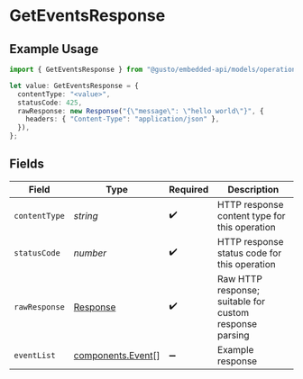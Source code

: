 # GetEventsResponse

## Example Usage

```typescript
import { GetEventsResponse } from "@gusto/embedded-api/models/operations";

let value: GetEventsResponse = {
  contentType: "<value>",
  statusCode: 425,
  rawResponse: new Response("{\"message\": \"hello world\"}", {
    headers: { "Content-Type": "application/json" },
  }),
};
```

## Fields

| Field                                                                 | Type                                                                  | Required                                                              | Description                                                           |
| --------------------------------------------------------------------- | --------------------------------------------------------------------- | --------------------------------------------------------------------- | --------------------------------------------------------------------- |
| `contentType`                                                         | *string*                                                              | :heavy_check_mark:                                                    | HTTP response content type for this operation                         |
| `statusCode`                                                          | *number*                                                              | :heavy_check_mark:                                                    | HTTP response status code for this operation                          |
| `rawResponse`                                                         | [Response](https://developer.mozilla.org/en-US/docs/Web/API/Response) | :heavy_check_mark:                                                    | Raw HTTP response; suitable for custom response parsing               |
| `eventList`                                                           | [components.Event](../../models/components/event.md)[]                | :heavy_minus_sign:                                                    | Example response                                                      |